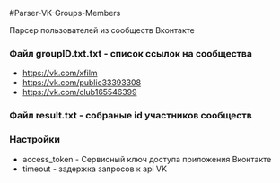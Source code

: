 #Parser-VK-Groups-Members

Парсер пользователей из сообществ Вконтакте

### Файл groupID.txt.txt - список ссылок на сообщества
* https://vk.com/xfilm
* https://vk.com/public33393308
* https://vk.com/club165546399

### Файл result.txt - собраные id участников сообществ

### Настройки
* access_token - Сервисный ключ доступа приложения Вконтакте
* timeout - задержка запросов к api VK
